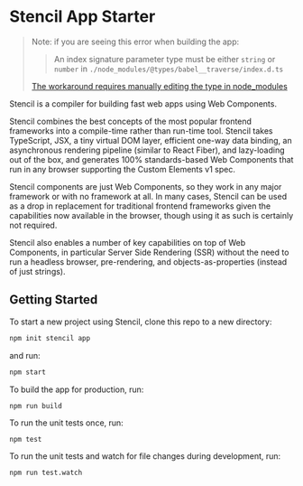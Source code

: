# Stencil App Starter

> Note: if you are seeing this error when building the app:
>
> > An index signature parameter type must be either `string` or `number` in
> > `./node_modules/@types/babel__traverse/index.d.ts`
>
> [The workaround requires manually editing the type in node_modules](https://github.com/DefinitelyTyped/DefinitelyTyped/issues/65766#issuecomment-1596187449)

Stencil is a compiler for building fast web apps using Web Components.

Stencil combines the best concepts of the most popular frontend frameworks into
a compile-time rather than run-time tool. Stencil takes TypeScript, JSX, a tiny
virtual DOM layer, efficient one-way data binding, an asynchronous rendering
pipeline (similar to React Fiber), and lazy-loading out of the box, and
generates 100% standards-based Web Components that run in any browser supporting
the Custom Elements v1 spec.

Stencil components are just Web Components, so they work in any major framework
or with no framework at all. In many cases, Stencil can be used as a drop in
replacement for traditional frontend frameworks given the capabilities now
available in the browser, though using it as such is certainly not required.

Stencil also enables a number of key capabilities on top of Web Components, in
particular Server Side Rendering (SSR) without the need to run a headless
browser, pre-rendering, and objects-as-properties (instead of just strings).

## Getting Started

To start a new project using Stencil, clone this repo to a new directory:

```bash
npm init stencil app
```

and run:

```bash
npm start
```

To build the app for production, run:

```bash
npm run build
```

To run the unit tests once, run:

```
npm test
```

To run the unit tests and watch for file changes during development, run:

```
npm run test.watch
```
